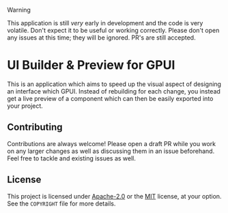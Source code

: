 > [!WARNING]
> This application is still *very* early in development and the code is very volatile. Don't expect it to be useful or working correctly. Please don't open any issues at this time; they will be ignored. PR's are still accepted.

# UI Builder & Preview for GPUI

This is an application which aims to speed up the visual aspect of designing an interface which GPUI. Instead of rebuilding for each change, you instead get a live preview of a component which can then be easily exported into your project.

## Contributing

Contributions are always welcome! Please open a draft PR while you work on any larger changes as well as discussing them in an issue beforehand. Feel free to tackle and existing issues as well.

## License

This project is licensed under [Apache-2.0](http://www.apache.org/licenses/LICENSE-2.0) or the [MIT](http://opensource.org/licenses/MIT) license, at your option. See the `COPYRIGHT` file for more details.
